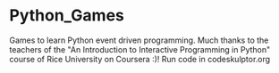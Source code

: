 # Python_Games
Games to learn Python event driven programming.
Much thanks to the teachers of the "An Introduction to Interactive Programming in Python" course of Rice University on Coursera :)!
Run code in codeskulptor.org
